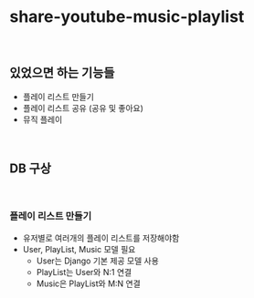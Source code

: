 # share-youtube-music-playlist

<br>

## 있었으면 하는 기능들

* 플레이 리스트 만들기
* 플레이 리스트 공유 (공유 및 좋아요)
* 뮤직 플레이

<br>

## DB 구상

<br>

### 플레이 리스트 만들기

* 유저별로 여러개의 플레이 리스트를 저장해야함
* User, PlayList, Music 모델 필요
  * User는 Django 기본 제공 모델 사용
  * PlayList는 User와 N:1 연결
  * Music은 PlayList와 M:N 연결

